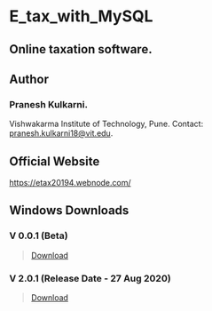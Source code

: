 # E_tax_with_MySQL
## Online taxation software.

## Author
### Pranesh Kulkarni.
Vishwakarma Institute of Technology, Pune.
Contact: pranesh.kulkarni18@vit.edu.

## Official Website
https://etax20194.webnode.com/

## Windows Downloads

### V 0.0.1 (Beta)
> [Download](https://drive.google.com/file/d/1lJgeZktDWyYC5VYE0B1egeV54LLrMbG2/view?usp=sharing)

### V 2.0.1 (Release Date - 27 Aug 2020)
> [Download](https://drive.google.com/file/d/1QnF4ixqfDnZXye-It64DH9wCPZYRT7-V/view?usp=sharing)
